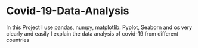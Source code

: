 # Covid-19-Data-Analysis
In this Project I use pandas, numpy, matplotlib. Pyplot, Seaborn and os very clearly and easily I explain the data analysis of covid-19 from different countries
